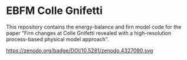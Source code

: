 # EBFM Colle Gnifetti
This repository contains the energy-balance and firn model code for the paper "Firn changes at Colle Gnifetti revealed with a high-resolution process-based physical model approach".


https://zenodo.org/badge/DOI/10.5281/zenodo.4327090.svg

